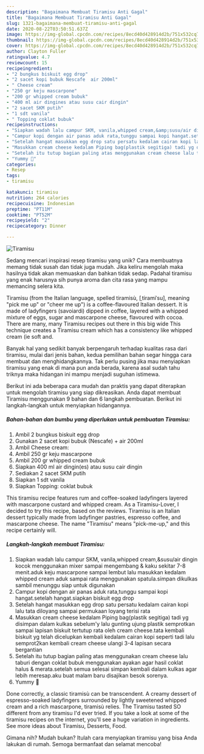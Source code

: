 ```yaml
---
description: "Bagaimana Membuat Tiramisu Anti Gagal"
title: "Bagaimana Membuat Tiramisu Anti Gagal"
slug: 1321-bagaimana-membuat-tiramisu-anti-gagal
date: 2020-08-22T03:50:51.637Z
image: https://img-global.cpcdn.com/recipes/8ecd40d428914d2b/751x532cq70/tiramisu-foto-resep-utama.jpg
thumbnail: https://img-global.cpcdn.com/recipes/8ecd40d428914d2b/751x532cq70/tiramisu-foto-resep-utama.jpg
cover: https://img-global.cpcdn.com/recipes/8ecd40d428914d2b/751x532cq70/tiramisu-foto-resep-utama.jpg
author: Clayton Fuller
ratingvalue: 4.7
reviewcount: 15
recipeingredient:
- "2 bungkus biskuit egg drop"
- "2 sacet kopi bubuk Nescafe  air 200ml"
- " Cheese cream"
- "250 gr keju mascarpone"
- "200 gr whipped cream bubuk"
- "400 ml air dingines atau susu cair dingin"
- "2 sacet SKM putih"
- "1 sdt vanila"
- " Topping coklat bubuk"
recipeinstructions:
- "Siapkan wadah lalu campur SKM, vanila,whipped cream,&amp;susu/air dingin kocok menggunakan mixer sampai mengembang &amp; kaku sekitar 7-8 menit.aduk keju mascarpone sampai lembut lalu masukkan kedalam whipped cream aduk sampai rata menggunakan spatula.simpan dikulkas sambil menunggu siap untuk digunakan"
- "Campur kopi dengan air panas aduk rata,tunggu sampai kopi hangat.setelah hangat.siapkan biskuit egg drop"
- "Setelah hangat masukkan egg drop satu persatu kedalam cairan kopi lalu tata diloyang sampai permukaan loyang terisi rata"
- "Masukkan cream cheese kedalam Piping bag(plastik segitiga) tadi yg disimpan dalam kulkas sebelum&#39;y lalu gunting ujung plastik semprotkan sampai lapisan biskuit tertutup rata oleh cream cheese.tata kembali biskuit yg telah dicelupkan kembali kedalam cairan kopi seperti tadi lalu semprot2kan kembali cream cheese ulangi 3-4 lapisan secara bergantian"
- "Setelah itu tutup bagian paling atas menggunakan cream cheese lalu taburi dengan coklat bubuk menggunakan ayakan agar hasil coklat halus &amp; merata.setelah semua selesai simpan kembali dalam kulkas agar lebih meresap.aku buat malam baru disajikan besok sorenya."
- "Yummy 🤤"
categories:
- Resep
tags:
- tiramisu

katakunci: tiramisu 
nutrition: 264 calories
recipecuisine: Indonesian
preptime: "PT11M"
cooktime: "PT52M"
recipeyield: "2"
recipecategory: Dinner

---
```



![Tiramisu](https://img-global.cpcdn.com/recipes/8ecd40d428914d2b/751x532cq70/tiramisu-foto-resep-utama.jpg)

Sedang mencari inspirasi resep tiramisu yang unik? Cara membuatnya memang tidak susah dan tidak juga mudah. Jika keliru mengolah maka hasilnya tidak akan memuaskan dan bahkan tidak sedap. Padahal tiramisu yang enak harusnya sih punya aroma dan cita rasa yang mampu memancing selera kita.

Tiramisu (from the Italian language, spelled tiramisù, [ˌtiramiˈsu], meaning &#34;pick me up&#34; or &#34;cheer me up&#34;) is a coffee-flavoured Italian dessert. It is made of ladyfingers (savoiardi) dipped in coffee, layered with a whipped mixture of eggs, sugar and mascarpone cheese, flavoured with cocoa. There are many, many Tiramisu recipes out there in this big wide This technique creates a Tiramisu cream which has a consistency like whipped cream (ie soft and.

Banyak hal yang sedikit banyak berpengaruh terhadap kualitas rasa dari tiramisu, mulai dari jenis bahan, kedua pemilihan bahan segar hingga cara membuat dan menghidangkannya. Tak perlu pusing jika mau menyiapkan tiramisu yang enak di mana pun anda berada, karena asal sudah tahu triknya maka hidangan ini mampu menjadi suguhan istimewa.


Berikut ini ada beberapa cara mudah dan praktis yang dapat diterapkan untuk mengolah tiramisu yang siap dikreasikan. Anda dapat membuat Tiramisu menggunakan 9 bahan dan 6 langkah pembuatan. Berikut ini langkah-langkah untuk menyiapkan hidangannya.

<!--inarticleads1-->

##### Bahan-bahan dan bumbu yang diperlukan untuk pembuatan Tiramisu:

1. Ambil 2 bungkus biskuit egg drop
1. Gunakan 2 sacet kopi bubuk (Nescafe) + air 200ml
1. Ambil  Cheese cream:
1. Ambil 250 gr keju mascarpone
1. Ambil 200 gr whipped cream bubuk
1. Siapkan 400 ml air dingin(es) atau susu cair dingin
1. Sediakan 2 sacet SKM putih
1. Siapkan 1 sdt vanila
1. Siapkan  Topping: coklat bubuk


This tiramisu recipe features rum and coffee-soaked ladyfingers layered with mascarpone custard and whipped cream. As a Tiramisu-Lover, I decided to try this recipe, based on the reviews. Tiramisu is an Italian dessert typically made from ladyfinger pastries, espresso coffee, and mascarpone cheese. The name &#34;Tiramisu&#34; means &#34;pick-me-up,&#34; and this recipe certainly will. 

<!--inarticleads2-->

##### Langkah-langkah membuat Tiramisu:

1. Siapkan wadah lalu campur SKM, vanila,whipped cream,&amp;susu/air dingin kocok menggunakan mixer sampai mengembang &amp; kaku sekitar 7-8 menit.aduk keju mascarpone sampai lembut lalu masukkan kedalam whipped cream aduk sampai rata menggunakan spatula.simpan dikulkas sambil menunggu siap untuk digunakan
1. Campur kopi dengan air panas aduk rata,tunggu sampai kopi hangat.setelah hangat.siapkan biskuit egg drop
1. Setelah hangat masukkan egg drop satu persatu kedalam cairan kopi lalu tata diloyang sampai permukaan loyang terisi rata
1. Masukkan cream cheese kedalam Piping bag(plastik segitiga) tadi yg disimpan dalam kulkas sebelum&#39;y lalu gunting ujung plastik semprotkan sampai lapisan biskuit tertutup rata oleh cream cheese.tata kembali biskuit yg telah dicelupkan kembali kedalam cairan kopi seperti tadi lalu semprot2kan kembali cream cheese ulangi 3-4 lapisan secara bergantian
1. Setelah itu tutup bagian paling atas menggunakan cream cheese lalu taburi dengan coklat bubuk menggunakan ayakan agar hasil coklat halus &amp; merata.setelah semua selesai simpan kembali dalam kulkas agar lebih meresap.aku buat malam baru disajikan besok sorenya.
1. Yummy 🤤


Done correctly, a classic tiramisù can be transcendent. A creamy dessert of espresso-soaked ladyfingers surrounded by lightly sweetened whipped cream and a rich mascarpone, tiramisù relies. The Tiramisu tasted SO different from any tiramisu I&#39;d ever tried. If you take a look at some of the tiramisu recipes on the internet, you&#39;ll see a huge variation in ingredients. See more ideas about Tiramisu, Desserts, Food. 

Gimana nih? Mudah bukan? Itulah cara menyiapkan tiramisu yang bisa Anda lakukan di rumah. Semoga bermanfaat dan selamat mencoba!
